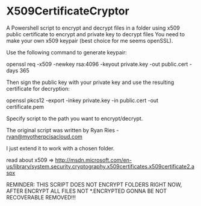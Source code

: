 # X509CertificateCryptor
A Powershell script to encrypt and decrypt files in a folder using x509 public certificate to encrypt and private key to decrypt files
You need to make your own x509 keypair (best choice for me seems openSSL).

Use the following command to generate keypair: 

openssl req -x509 -newkey rsa:4096 -keyout private.key -out public.cert -days 365

Then sign the public key with your private key and use the resulting certificate for decryption:

openssl pkcs12 -export -inkey private.key -in public.cert -out certificate.pem

Specify script to the path you want to encrypt/decrypt.

The original script was written by Ryan Ries - ryan@myotherpcisacloud.com

I just extend it to work with a chosen folder.

read about x509 => http://msdn.microsoft.com/en-us/library/system.security.cryptography.x509certificates.x509certificate2.aspx

REMINDER: THIS SCRIPT DOES NOT ENCRYPT FOLDERS RIGHT NOW, AFTER ENCRYPT ALL FILES NOT *.ENCRYPTED GONNA BE NOT RECOVERABLE REMOVED!!!
